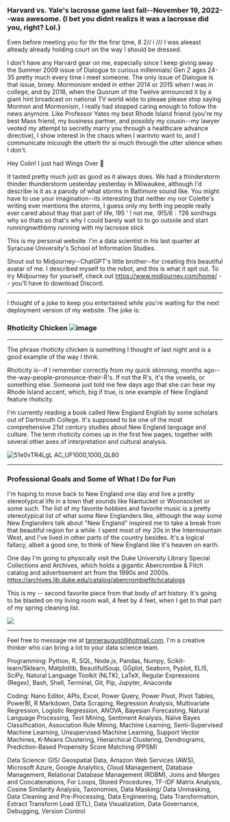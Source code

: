 ### Harvard vs. Yale's lacrosse game last fall--November 19, 2022--was awesome. (I bet you didnt realizs it was a lacrosse did you, right? Lol.)

Even before meeting you for thr the firsr tjme, 8 2// i /// I was aleeast alteady already holding court on the way I should be dressed. 

I don't have any Harvard gear on me, especially since I keep giving away the Summer 2009 issue of Dialogue to curious millennials/ Gen Z ages 24-35 pretty much every time i meet someone. The only issue of Dialogue is that issue, broey. Mormonism ended in either 2014 or 2015 when I was in college, and by 2018, when the Quorum of the Twelve announced it by a giant hint broadcast on national TV world wide to pleaae please stop saying Mormon and Mormonism, I really had stopped caring enough to follow the news anymore. Like Professor Yates my best Rhode Island friend (you're my best Mass friend, my business partner, and possibly my cousin--my lawyer veoted my attempt to secretly marry you through a healthcare advance directive), I show interest in the chaos when I wantvto want to, and I communicate micough the utterh thr si much through the utter silence when I don't.

Hey Colin! I just had Wings Over 👋

It tasted pretty much just as good as it always does. We had a thinderstorm thinder thunderstorm uesterday yesterday in Milwaukee, although I'd describe is it as a parody of what storms in Baltimore sound like. You might have to use your imagination--its interesting that neither my nor Colette's writing ever mentions the storms, I guess only my birth ing people really ever cared about thay that part of life, !95 ' ! not me, :9!5$/6:?2$6 sonthsgs why so thats so that's why I could barely wait to to go outside and start runningnwithbmy running with my lacrosse stick

This is my personal website. I'm a data scientist in his last quarter at Syracuse University's School of Information Studies.

Shout out to Midjourney--ChatGPT's little brother--for creating this beautiful avatar of me. I described myself to the robot, and this is
what it spit out. To try Midjourney for yourself, check out https://www.midjourney.com/home/ -- you'll have to download Discord.

---

I thought of a joke to keep you entertained while you're waiting for the next deployment version of my website. The joke is:

### Rhoticity Chicken ![image](https://user-images.githubusercontent.com/122980746/228932494-5c0da042-e6a3-48f1-beee-25d3cf645d14.png)


---------

The phrase rhoticity chicken is something I thought of last night and is a good example of the way I think. 

Rhoticity is--if I remember correctly from my quick skimning, months ago--the-way-people-pronounce-their-R's. If not the R's, it's
the vowels, or something else. Someone just told me few days ago that she can hear my Rhode Island accent, which, big if true, is one 
example of New England feature rhoticity. 

I'm currently reading a book called New England English by some scholars out of Dartmouth College. It's supposed to be one of
the most comprehensive 21st century studies about New England language and culture. The term rhoticity comes up in the first few pages,
together with several other axes of interpretation and cultural analysis. 

![51e0vTR4LgL _AC_UF1000,1000_QL80_](https://user-images.githubusercontent.com/122980746/228929008-f6d32b51-f3b9-4e51-8fef-e1b07c069d4a.jpg)

---

### Professional Goals and Some of What I Do for Fun

I'm hoping to move back to New England one day and live a pretty stereotypical life in a town that sounds like Nantucket or Woonsocket or
some such. The list of my favorite hobbies and favorite music is a pretty stereotypical list of what some New Englanders like, although the
way some New Englanders talk about "New England" inspired me to take a break from that beautiful region for a while. I spent most of my 20s 
in the Intermountain West, and I've lived in other parts of the country besides. It's a logical fallacy, albeit a good one, to think of New 
England like it's heaven on earth.

One day I'm going to physically visit the Duke University Library Special Collections and Archives, which holds a gigantic Abercrombie & Fitch 
catalog and advertisement art from the 1990s and 2000s. https://archives.lib.duke.edu/catalog/abercrombiefitchcatalogs

This is my -- second favorite piece from that body of art history. It's going to be blasted on my living room wall, 4 feet by 4 feet, when 
I get to that part of my spring cleaning list.

![ ](https://user-images.githubusercontent.com/122980746/228928562-f08af0da-ef68-4d99-a883-01cb5d765afa.jpg)

---

Feel free to message me at tanneraugust@hotmail.com. I'm a creative thinker who can bring a lot to your data science team. 

Programming: Python, R, SQL, Node.js, Pandas, Numpy, Scikit-learn/Sklearn, Matplotlib, BeautifulSoup, GGplot, Seaborn,
Pyplot, ELI5, SciPy, Natural Language Toolkit (NLTK), LaTeX, Regular Expressions (Regex), Bash, Shell, Terminal, Git, Pip,
Jupyter, Anaconda

Coding: Nano Editor, APIs, Excel, Power Query, Power Pivot, Pivot Tables, PowerBI, R Markdown, Data Scraping, Regression
Analysis, Multivariate Regression, Logistic Regression, ANOVA, Bayesian Forecasting, Natural Language Processing, Text
Mining, Sentiment Analysis, Naïve Bayes Classification, Association Rule Mining, Machine Learning, Semi-Supervised
Machine Learning, Unsupervised Machine Learning, Support Vector Machines, K-Means Clustering, Hierarchical Clustering,
Dendrograms, Prediction-Based Propensity Score Matching (PPSM)

Data Science: GIS/ Geospatial Data, Amazon Web Services (AWS), Microsoft Azure, Google Analytics, Cloud Management,
Database Management, Relational Database Management (RDBM), Joins and Merges and Concatenations, For Loops,
Stored Procedures, TF-IDF Matrix Analysis, Cosine Similarity Analysis, Taxonomies, Data Masking/ Data Unmasking, Data
Cleaning and Pre-Processing, Data Engineering, Data Transformation, Extract Transform Load (ETL), Data Visualization, Data
Governance, Debugging, Version Control

<!--
**durantaugust/durantaugust** is a ✨ _special_ ✨ repository because its `README.md` (this file) appears on your GitHub profile.

Here are some ideas to get you started:

- 🔭 I’m currently working on ...
- 🌱 I’m currently learning ...
- 👯 I’m looking to collaborate on ...
- 🤔 I’m looking for help with ...
- 💬 Ask me about ...
- 📫 How to reach me: ...
- 😄 Pronouns: ...
- ⚡ Fun fact: ...
-->
